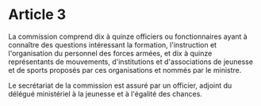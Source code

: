 # Article 3

La commission comprend dix à quinze officiers ou fonctionnaires ayant à connaître des questions intéressant la formation, l'instruction et l'organisation du personnel des forces armées, et dix à quinze représentants de mouvements, d'institutions et d'associations de jeunesse et de sports proposés par ces organisations et nommés par le ministre.

Le secrétariat de la commission est assuré par un officier, adjoint du délégué ministériel à la jeunesse et à l'égalité des chances.
